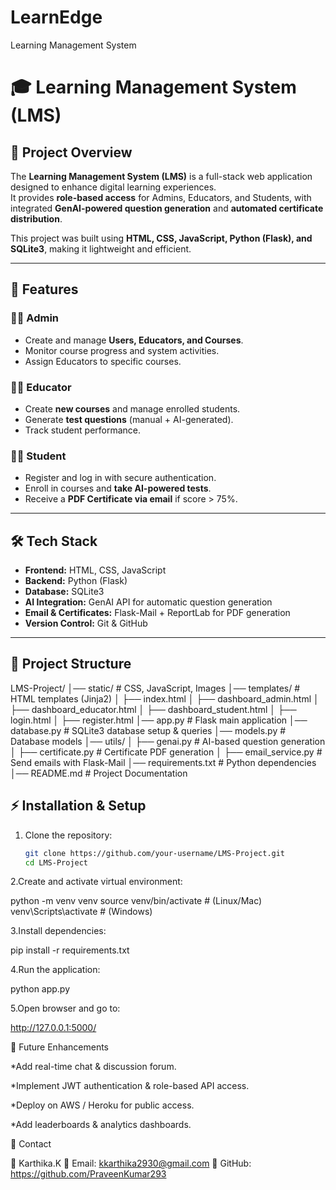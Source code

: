 # LearnEdge
Learning Management System


# 🎓 Learning Management System (LMS)

## 📌 Project Overview
The **Learning Management System (LMS)** is a full-stack web application designed to enhance digital learning experiences.  
It provides **role-based access** for Admins, Educators, and Students, with integrated **GenAI-powered question generation** and **automated certificate distribution**.

This project was built using **HTML, CSS, JavaScript, Python (Flask), and SQLite3**, making it lightweight and efficient.

---

## 🚀 Features
### 👩‍💼 Admin
- Create and manage **Users, Educators, and Courses**.
- Monitor course progress and system activities.
- Assign Educators to specific courses.

### 👨‍🏫 Educator
- Create **new courses** and manage enrolled students.
- Generate **test questions** (manual + AI-generated).
- Track student performance.

### 👨‍🎓 Student
- Register and log in with secure authentication.
- Enroll in courses and **take AI-powered tests**.
- Receive a **PDF Certificate via email** if score > 75%.

---

## 🛠️ Tech Stack
- **Frontend:** HTML, CSS, JavaScript  
- **Backend:** Python (Flask)  
- **Database:** SQLite3  
- **AI Integration:** GenAI API for automatic question generation  
- **Email & Certificates:** Flask-Mail + ReportLab for PDF generation  
- **Version Control:** Git & GitHub  

---

## 📂 Project Structure
LMS-Project/
│── static/ # CSS, JavaScript, Images
│── templates/ # HTML templates (Jinja2)
│ ├── index.html
│ ├── dashboard_admin.html
│ ├── dashboard_educator.html
│ ├── dashboard_student.html
│ ├── login.html
│ ├── register.html
│── app.py # Flask main application
│── database.py # SQLite3 database setup & queries
│── models.py # Database models
│── utils/
│ ├── genai.py # AI-based question generation
│ ├── certificate.py # Certificate PDF generation
│ ├── email_service.py # Send emails with Flask-Mail
│── requirements.txt # Python dependencies
│── README.md # Project Documentation



## ⚡ Installation & Setup
1. Clone the repository:
   ```bash
   git clone https://github.com/your-username/LMS-Project.git
   cd LMS-Project
   

2.Create and activate virtual environment:

python -m venv venv
source venv/bin/activate  # (Linux/Mac)
venv\Scripts\activate     # (Windows)


3.Install dependencies:

pip install -r requirements.txt


4.Run the application:

python app.py


5.Open browser and go to:

http://127.0.0.1:5000/



🎯 Future Enhancements

  *Add real-time chat & discussion forum.

  *Implement JWT authentication & role-based API access.

  *Deploy on AWS / Heroku for public access.

  *Add leaderboards & analytics dashboards.




📧 Contact

👤 Karthika.K
📩 Email: kkarthika2930@gmail.com
🔗 GitHub: https://github.com/PraveenKumar293
